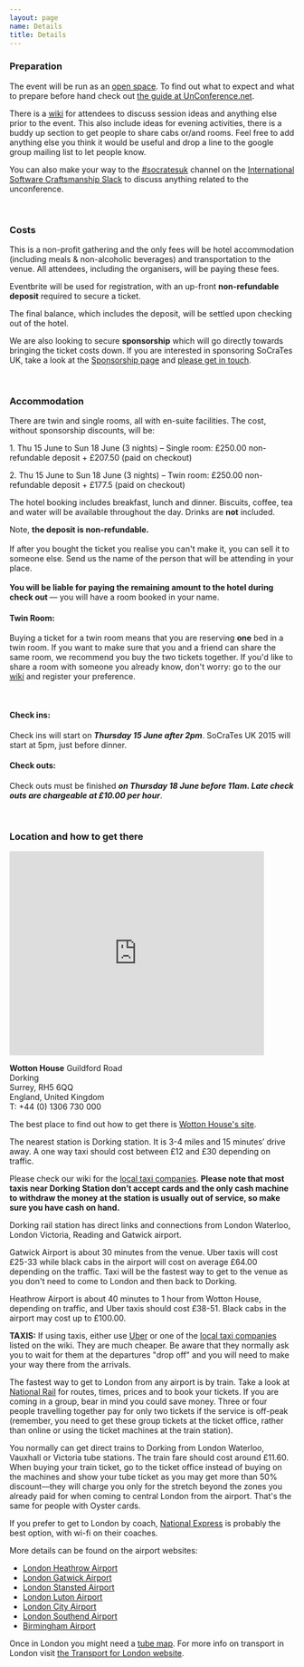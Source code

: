 ```yaml
---
layout: page
name: Details
title: Details
---
```


### Preparation

The event will be run as an [open space][Open-space technology]. To find out what to expect and what to prepare before hand check out [the guide at UnConference.net][How to prepare to attend an unconference].

There is a <a href="https://github.com/lscc/socrates-uk/wiki">wiki</a> for attendees to discuss session ideas and anything else prior to the event. This also include ideas for evening activities, there is a buddy up section to get people to share cabs or/and rooms. Feel free to add anything else you think it would be useful and drop a line to the google group mailing list to let people know.

You can also make your way to the [#socratesuk](https://softwarecraftsmanship.slack.com/messages/socratesuk/) channel on the [International Software Craftsmanship Slack](http://slack.softwarecraftsmanship.org/) to discuss anything related to the unconference.

[Open-space technology]: http://en.wikipedia.org/wiki/Open-space_technology
[How to prepare to attend an unconference]: http://www.unconference.net/unconferencing-how-to-prepare-to-attend-an-unconference/

<br>

### Costs

This is a non-profit gathering and the only fees will be hotel accommodation (including meals & non-alcoholic beverages) and transportation to the venue. All attendees, including the organisers, will be paying these fees.

Eventbrite will be used for registration, with an up-front **non-refundable deposit** required to secure a ticket.

The final balance, which includes the deposit, will be settled upon checking out of the hotel.

We are also looking to secure **sponsorship** which will go directly towards bringing the ticket costs down. If you are interested in sponsoring SoCraTes UK, take a look at the [Sponsorship page][Sponsorship] and [please get in touch][hello@codurance.com].

[Sponsorship]: sponsorship.html
[hello@codurance.com]: mailto:hello@codurance.com

<br>

### Accommodation

There are twin and single rooms, all with en-suite facilities. The cost, without sponsorship discounts, will be:
<p>1. Thu 15 June to Sun 18 June (3 nights) – Single room: £250.00 non-refundable deposit + £207.50 (paid on checkout)</p>
<p>2. Thu 15 June to Sun 18 June (3 nights) – Twin room: £250.00 non-refundable deposit + £177.5 (paid on checkout)</p>

The hotel booking includes breakfast, lunch and dinner. Biscuits, coffee, tea and water will be available throughout the day. Drinks are **not** included.

<div class="well accomodation-warning">
	<p><span class="glyphicon glyphicon-exclamation-sign" aria-hidden="true"></span> Note, <strong>the deposit is non-refundable.</strong> <br /><br />If after you bought the ticket you realise you can't make it, you can sell it to someone else. Send us the name of the person that will be attending in your place.<br /><br /> <strong>You will be liable for paying the remaining amount to the hotel during check out </strong>— you will have a room booked in your name.</p>
</div>


#### Twin Room:
Buying a ticket for a twin room means that you are reserving **one** bed in a twin room. If you want to make sure that you and a friend can share the same room, we recommend you buy the two tickets together. If you'd like to share a room with someone you already know, don't worry: go to the our <a href='https://github.com/lscc/socrates-uk/wiki'>wiki</a> and register your preference.

<br>

#### Check ins:
Check ins will start on ***Thursday 15 June after 2pm***. SoCraTes UK 2015 will start at 5pm, just before dinner.
<br>

#### Check outs:
Check outs must be finished ***on Thursday 18 June before 11am. Late check outs are chargeable at £10.00 per hour***.


<br>

### Location and how to get there

<iframe class="pull-left thumbnail location-map" src="https://www.google.com/maps/embed?pb=!1m14!1m8!1m3!1d587.8782668326655!2d-0.3960782!3d51.210842!3m2!1i1024!2i768!4f13.1!3m3!1m2!1s0x0000000000000000%3A0x9b7aa884271af6b5!2sWotton+House!5e1!3m2!1sen!2suk!4v1452193759753" width="450" height="360" frameborder="0" style="border:0" allowfullscreen></iframe>

**Wotton House**
Guildford Road<br>
Dorking<br>
Surrey, RH5 6QQ<br>
England, United Kingdom<br>
T: +44 (0) 1306 730 000

The best place to find out how to get there is [Wotton House's site][WottonHouse].

[WottonHouse]: http://www.wottonhousedorkingsurrey.co.uk/location/

The nearest station is Dorking station. It is 3-4 miles and 15 minutes’ drive away. A one way taxi should cost between £12 and £30 depending on traffic.

Please check our wiki for the [local taxi companies][]. __Please note that most taxis near Dorking Station don’t accept cards and the only cash machine to withdraw the money at the station is usually out of service, so make sure you have cash on hand.__

Dorking rail station has direct links and connections from London Waterloo, London Victoria, Reading and Gatwick airport.

Gatwick Airport is about 30 minutes from the venue. Uber taxis will cost £25-33 while black cabs in the airport will cost on average £64.00 depending on the traffic. Taxi will be the fastest way to get to the venue as you don't need to come to London and then back to Dorking.

Heathrow Airport is about 40 minutes to 1 hour from Wotton House, depending on traffic, and Uber taxis should cost £38-51. Black cabs in the airport may cost up to £100.00.

__TAXIS:__ If using taxis, either use [Uber][] or one of the [local taxi companies][] listed on the wiki. They are much cheaper. Be aware that they normally ask you to wait for them at the departures "drop off" and you will need to make your way there from the arrivals. 

The fastest way to get to London from any airport is by train. Take a look at [National Rail][] for routes, times, prices and to book your tickets. If you are coming in a group, bear in mind you could save money. Three or four people travelling together pay for only two tickets if the service is off-peak (remember, you need to get these group tickets at the ticket office, rather than online or using the ticket machines at the train station).

You normally can get direct trains to Dorking from London Waterloo, Vauxhall or Victoria tube stations. The train fare should cost around £11.60. When buying your train ticket, go to the ticket office instead of buying on the machines and show your tube ticket as you may get more than 50% discount—they will charge you only for the stretch beyond the zones you already paid for when coming to central London from the airport. That's the same for people with Oyster cards. 

If you prefer to get to London by coach, [National Express][National Express from airports] is probably the best option, with wi-fi on their coaches.

More details can be found on the airport websites:

- [London Heathrow Airport][]
- [London Gatwick Airport][]
- [London Stansted Airport][]
- [London Luton Airport][]
- [London City Airport][]
- [London Southend Airport][]
- [Birmingham Airport][]

Once in London you might need a [tube map][Tube Map]. For more info on transport in London visit [the Transport for London website][Transport for London].

[National Rail]: http://www.nationalrail.co.uk/
[National Express from airports]: http://www.nationalexpress.com/wherewego/airports/index.aspx
[Tube Map]: http://www.tfl.gov.uk/assets/downloads/standard-tube-map.pdf
[Transport for London]: http://www.tfl.gov.uk/

[London Heathrow Airport]: http://www.heathrowairport.com/transport-and-directions/getting-into-london
[London Gatwick Airport]: http://www.gatwickairport.com/transport/to-london/
[London Stansted Airport]: http://www.stanstedairport.com/transport-and-directions/stansted-to-central-london
[London Luton Airport]: http://www.london-luton.co.uk/en/airport/
[London City Airport]: http://www.londoncityairport.com/visitingtheairport/page/publictransport
[London Southend Airport]: http://www.southendairport.com/getting-here/
[Birmingham Airport]: http://www.birminghamairport.co.uk/transport-and-directions.aspx

[Uber]: https://www.uber.com/fare-estimate/
[local taxi companies]: https://github.com/lscc/socrates-uk/wiki/Local-taxi-companies
[nearby hotels]: https://github.com/lscc/socrates-uk/wiki/Nearby-hotels
